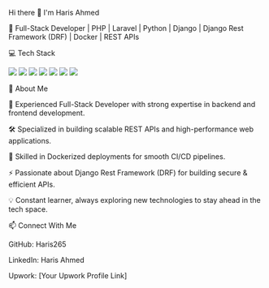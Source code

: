 Hi there 👋 I'm Haris Ahmed

🚀 Full-Stack Developer | PHP | Laravel | Python | Django | Django Rest Framework (DRF) | Docker | REST APIs

💻 Tech Stack
<p align="left"> <img src="https://img.shields.io/badge/PHP-777BB4?style=for-the-badge&logo=php&logoColor=white"/> <img src="https://img.shields.io/badge/Laravel-FF2D20?style=for-the-badge&logo=laravel&logoColor=white"/> <img src="https://img.shields.io/badge/Python-3776AB?style=for-the-badge&logo=python&logoColor=white"/> <img src="https://img.shields.io/badge/Django-092E20?style=for-the-badge&logo=django&logoColor=white"/> <img src="https://img.shields.io/badge/Django%20REST%20Framework-ff1709?style=for-the-badge&logo=django&logoColor=white"/> <img src="https://img.shields.io/badge/Docker-2496ED?style=for-the-badge&logo=docker&logoColor=white"/> <img src="https://img.shields.io/badge/REST%20APIs-02569B?style=for-the-badge&logo=fastapi&logoColor=white"/> </p>
🌟 About Me

🔭 Experienced Full-Stack Developer with strong expertise in backend and frontend development.

🛠 Specialized in building scalable REST APIs and high-performance web applications.

🐳 Skilled in Dockerized deployments for smooth CI/CD pipelines.

⚡ Passionate about Django Rest Framework (DRF) for building secure & efficient APIs.

💡 Constant learner, always exploring new technologies to stay ahead in the tech space.

📫 Connect With Me

GitHub: Haris265

LinkedIn: Haris Ahmed

Upwork: [Your Upwork Profile Link]
